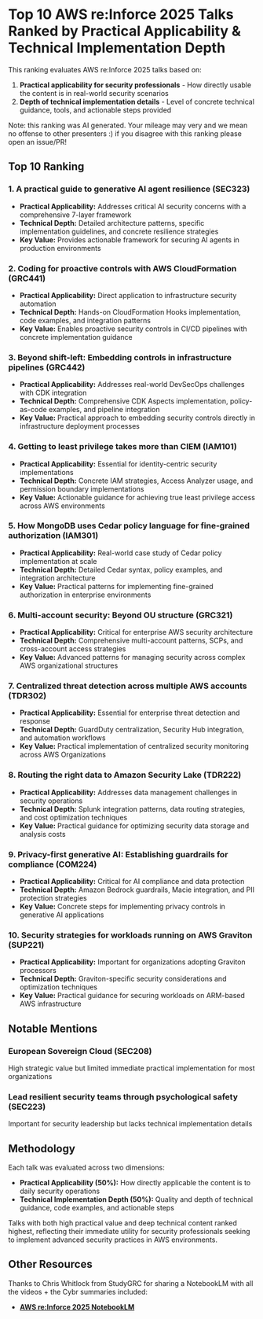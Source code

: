 # Top 10 AWS re:Inforce 2025 Talks Ranked by Practical Applicability & Technical Implementation Depth

This ranking evaluates AWS re:Inforce 2025 talks based on:
1. **Practical applicability for security professionals** - How directly usable the content is in real-world security scenarios
2. **Depth of technical implementation details** - Level of concrete technical guidance, tools, and actionable steps provided

Note: this ranking was AI generated. Your mileage may very and we mean no offense to other presenters :) if you disagree with this ranking please open an issue/PR!

## Top 10 Ranking

### 1. A practical guide to generative AI agent resilience (SEC323)
- **Practical Applicability:** Addresses critical AI security concerns with a comprehensive 7-layer framework
- **Technical Depth:** Detailed architecture patterns, specific implementation guidelines, and concrete resilience strategies
- **Key Value:** Provides actionable framework for securing AI agents in production environments

### 2. Coding for proactive controls with AWS CloudFormation (GRC441)
- **Practical Applicability:** Direct application to infrastructure security automation
- **Technical Depth:** Hands-on CloudFormation Hooks implementation, code examples, and integration patterns
- **Key Value:** Enables proactive security controls in CI/CD pipelines with concrete implementation guidance

### 3. Beyond shift-left: Embedding controls in infrastructure pipelines (GRC442)
- **Practical Applicability:** Addresses real-world DevSecOps challenges with CDK integration
- **Technical Depth:** Comprehensive CDK Aspects implementation, policy-as-code examples, and pipeline integration
- **Key Value:** Practical approach to embedding security controls directly in infrastructure deployment processes

### 4. Getting to least privilege takes more than CIEM (IAM101)
- **Practical Applicability:** Essential for identity-centric security implementations
- **Technical Depth:** Concrete IAM strategies, Access Analyzer usage, and permission boundary implementations
- **Key Value:** Actionable guidance for achieving true least privilege access across AWS environments

### 5. How MongoDB uses Cedar policy language for fine-grained authorization (IAM301)
- **Practical Applicability:** Real-world case study of Cedar policy implementation at scale
- **Technical Depth:** Detailed Cedar syntax, policy examples, and integration architecture
- **Key Value:** Practical patterns for implementing fine-grained authorization in enterprise environments

### 6. Multi-account security: Beyond OU structure (GRC321)
- **Practical Applicability:** Critical for enterprise AWS security architecture
- **Technical Depth:** Comprehensive multi-account patterns, SCPs, and cross-account access strategies
- **Key Value:** Advanced patterns for managing security across complex AWS organizational structures

### 7. Centralized threat detection across multiple AWS accounts (TDR302)
- **Practical Applicability:** Essential for enterprise threat detection and response
- **Technical Depth:** GuardDuty centralization, Security Hub integration, and automation workflows
- **Key Value:** Practical implementation of centralized security monitoring across AWS Organizations

### 8. Routing the right data to Amazon Security Lake (TDR222)
- **Practical Applicability:** Addresses data management challenges in security operations
- **Technical Depth:** Splunk integration patterns, data routing strategies, and cost optimization techniques
- **Key Value:** Practical guidance for optimizing security data storage and analysis costs

### 9. Privacy-first generative AI: Establishing guardrails for compliance (COM224)
- **Practical Applicability:** Critical for AI compliance and data protection
- **Technical Depth:** Amazon Bedrock guardrails, Macie integration, and PII protection strategies
- **Key Value:** Concrete steps for implementing privacy controls in generative AI applications

### 10. Security strategies for workloads running on AWS Graviton (SUP221)
- **Practical Applicability:** Important for organizations adopting Graviton processors
- **Technical Depth:** Graviton-specific security considerations and optimization techniques
- **Key Value:** Practical guidance for securing workloads on ARM-based AWS infrastructure

## Notable Mentions

### European Sovereign Cloud (SEC208)
High strategic value but limited immediate practical implementation for most organizations

### Lead resilient security teams through psychological safety (SEC223)
Important for security leadership but lacks technical implementation details

## Methodology

Each talk was evaluated across two dimensions:
- **Practical Applicability (50%):** How directly applicable the content is to daily security operations
- **Technical Implementation Depth (50%):** Quality and depth of technical guidance, code examples, and actionable steps

Talks with both high practical value and deep technical content ranked highest, reflecting their immediate utility for security professionals seeking to implement advanced security practices in AWS environments.

## Other Resources

Thanks to Chris Whitlock from StudyGRC for sharing a NotebookLM with all the videos + the Cybr summaries included:
- **[AWS re:Inforce 2025 NotebookLM](https://notebooklm.google.com/notebook/ed0a06b7-7aa9-4451-8b10-6a3678e8f9ad)**